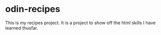 # odin-recipes
This is my recipes project. It is a project to show off the html skills I have learned thusfar.
